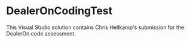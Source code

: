# DealerOnCodingTest
This Visual Studio solution contains Chris Hellkamp's submission for the DealerOn code assessment.
